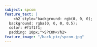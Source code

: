 ```yaml
---
subject: spcom
feature_text: |
    <h2 style="background: rgb(0, 0, 0);
  background: rgba(0, 0, 0, 0.5);
  color: #f1f1f1;
  padding: 10px;">SPCOM</h2>
feature_image: "/back_pic/spcom.jpg"
---
```

